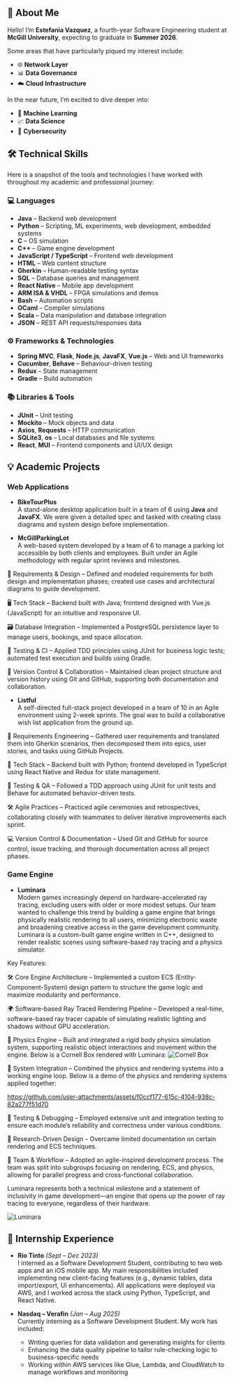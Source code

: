 ## 👋 About Me

Hello! I’m **Estefania Vazquez**, a fourth-year Software Engineering student at **McGill University**, expecting to graduate in **Summer 2026**.

Some areas that have particularly piqued my interest include:
- 🌐 **Network Layer**
- 📊 **Data Governance**
- ☁️ **Cloud Infrastructure**

In the near future, I’m excited to dive deeper into:
- 🤖 **Machine Learning**
- 📈 **Data Science**
- 🔐 **Cybersecurity**
  

## 🛠️ Technical Skills

Here is a snapshot of the tools and technologies I have worked with throughout my academic and professional journey:

### 💻 Languages
- **Java** – Backend web development  
- **Python** – Scripting, ML experiments, web development, embedded systems  
- **C** – OS simulation  
- **C++** – Game engine development  
- **JavaScript / TypeScript** – Frontend web development  
- **HTML** – Web content structure  
- **Gherkin** – Human-readable testing syntax  
- **SQL** – Database queries and management  
- **React Native** – Mobile app development  
- **ARM ISA & VHDL** – FPGA simulations and demos  
- **Bash** – Automation scripts  
- **OCaml** – Compiler simulations  
- **Scala** – Data manipulation and database integration  
- **JSON** – REST API requests/responses data

### ⚙️ Frameworks & Technologies
- **Spring MVC**, **Flask**, **Node.js**, **JavaFX**, **Vue.js** – Web and UI frameworks  
- **Cucumber**, **Behave** – Behaviour-driven testing  
- **Redux** – State management  
- **Gradle** – Build automation

### 📚 Libraries & Tools
- **JUnit** – Unit testing
- **Mockito** – Mock objects and data
- **Axios**, **Requests** – HTTP communication  
- **SQLite3**, **os** – Local databases and file systems  
- **React**, **MUI** – Frontend components and UI/UX design



## 💡 Academic Projects

### Web Applications
- **BikeTourPlus**  
A stand-alone desktop application built in a team of 6 using **Java** and **JavaFX**. We were given a detailed spec and tasked with creating class diagrams and system design before implementation.  
 
- **McGillParkingLot**  
A web-based system developed by a team of 6 to manage a parking lot accessible by both clients and employees. Built under an Agile methodology with regular sprint reviews and milestones.

🧠 Requirements & Design – Defined and modeled requirements for both design and implementation phases; created use cases and architectural diagrams to guide development.

🖥️ Tech Stack – Backend built with Java; frontend designed with Vue.js (JavaScript) for an intuitive and responsive UI.

🗃️ Database Integration – Implemented a PostgreSQL persistence layer to manage users, bookings, and space allocation.

🔁 Testing & CI – Applied TDD principles using JUnit for business logic tests; automated test execution and builds using Gradle.

📂 Version Control & Collaboration – Maintained clean project structure and version history using Git and GitHub, supporting both documentation and collaboration.


- **Listful**  
A self-directed full-stack project developed in a team of 10 in an Agile environment using 2-week sprints. The goal was to build a collaborative wish list application from the ground up.

🧠 Requirements Engineering – Gathered user requirements and translated them into Gherkin scenarios, then decomposed them into epics, user stories, and tasks using GitHub Projects.

🧩 Tech Stack – Backend built with Python; frontend developed in TypeScript using React Native and Redux for state management.

🔁 Testing & QA – Followed a TDD approach using JUnit for unit tests and Behave for automated behavior-driven tests.

🛠️ Agile Practices – Practiced agile ceremonies and retrospectives, collaborating closely with teammates to deliver iterative improvements each sprint.

💻 Version Control & Documentation – Used Git and GitHub for source control, issue tracking, and thorough documentation across all project phases.


### Game Engine
- **Luminara**  
Modern games increasingly depend on hardware-accelerated ray tracing, excluding users with older or more modest setups. Our team wanted to challenge this trend by building a game engine that brings physically realistic rendering to all users, minimizing electronic waste and broadening creative access in the game development community. Luminara is a custom-built game engine written in C++, designed to render realistic scenes using software-based ray tracing and a physics simulator. 

Key Features:

🛠️ Core Engine Architecture – Implemented a custom ECS (Entity-Component-System) design pattern to structure the game logic and maximize modularity and performance.

🌍 Software-based Ray Traced Rendering Pipeline – Developed a real-time, software-based ray tracer capable of simulating realistic lighting and shadows without GPU acceleration.

🧲 Physics Engine – Built and integrated a rigid body physics simulation system, supporting realistic object interactions and movement within the engine. Below is a Cornell Box rendered with Luminara: 
![Cornell Box](https://github.com/user-attachments/assets/51ac8edc-b925-455d-9284-ea02b1cc6da7)

🔄 System Integration – Combined the physics and rendering systems into a working engine loop. Below is a demo of the physics and rendering systems applied together: 

https://github.com/user-attachments/assets/f0ccf177-615c-4104-938c-82a277f51d70

🧪 Testing & Debugging – Employed extensive unit and integration testing to ensure each module’s reliability and correctness under various conditions.

🧠 Research-Driven Design – Overcame limited documentation on certain rendering and ECS techniques.

🤝 Team & Workflow – Adopted an agile-inspired development process. The team was split into subgroups focusing on rendering, ECS, and physics, allowing for parallel progress and cross-functional collaboration.

Luminara represents both a technical milestone and a statement of inclusivity in game development—an engine that opens up the power of ray tracing to everyone, regardless of their hardware.

![Luminara](https://github.com/user-attachments/assets/420f423a-1147-48c7-a3ce-b160f17b1959)



## 💼 Internship Experience

- **Rio Tinto** *(Sept – Dec 2023)*  
  I interned as a Software Development Student, contributing to two web apps and an iOS mobile app. My main responsibilities included implementing new client-facing features (e.g., dynamic tables, data import/export, UI enhancements). All applications were deployed via AWS, and I worked across the stack using Python, TypeScript, and React Native.

- **Nasdaq – Verafin** *(Jan – Aug 2025)*  
  Currently interning as a Software Development Student. My work has included:
  - Writing queries for data validation and generating insights for clients  
  - Enhancing the data quality pipeline to tailor rule-checking logic to business-specific needs  
  - Working within AWS services like Glue, Lambda, and CloudWatch to manage workflows and monitoring

